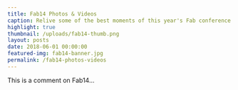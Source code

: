 ```yaml
---
title: Fab14 Photos & Videos
caption: Relive some of the best moments of this year's Fab conference!
highlight: true
thumbnail: /uploads/fab14-thumb.png
layout: posts
date: 2018-06-01 00:00:00
featured-img: fab14-banner.jpg
permalink: /fab14-photos-videos
---
```


This is a comment on Fab14...